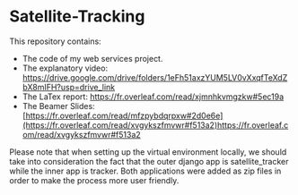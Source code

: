 # Satellite-Tracking
This repository contains:
- The code of my web services project.
- The explanatory video: https://drive.google.com/drive/folders/1eFh51axzYUM5LV0vXxqfTeXdZbX8mIFH?usp=drive_link 
- The LaTex report: https://fr.overleaf.com/read/xjmnhkvmgzkw#5ec19a 
- The Beamer Slides: [https://fr.overleaf.com/read/mfzpybdqrpxw#2d0e6e](https://fr.overleaf.com/read/xvgykszfmvwr#f513a2)https://fr.overleaf.com/read/xvgykszfmvwr#f513a2


Please note that when setting up the virtual environment locally, we should take into consideration the fact that the outer django app is satellite_tracker while the inner app is tracker. Both applications were added as zip files in order to make the process more user friendly.
